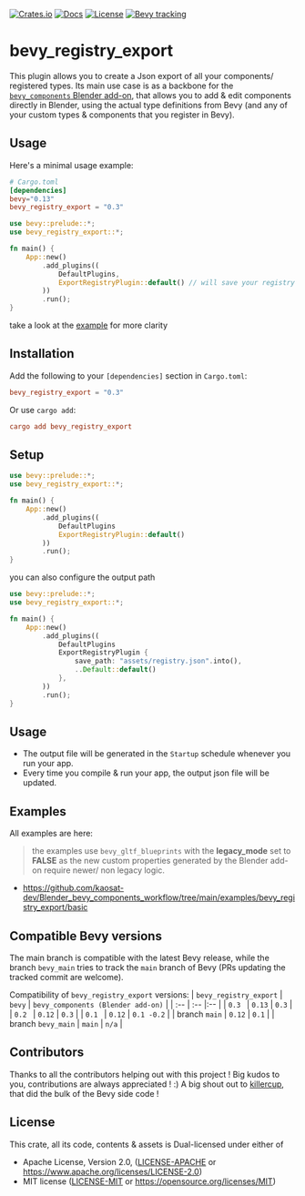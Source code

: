 [![Crates.io](https://img.shields.io/crates/v/bevy_registry_export)](https://crates.io/crates/bevy_registry_export)
[![Docs](https://img.shields.io/docsrs/bevy_registry_export)](https://docs.rs/bevy_registry_export/latest/bevy_registry_export/)
[![License](https://img.shields.io/crates/l/bevy_registry_export)](https://github.com/kaosat-dev/Blender_bevy_components_workflow/blob/main/crates/bevy_registry_export/License.md)
[![Bevy tracking](https://img.shields.io/badge/Bevy%20tracking-released%20version-lightblue)](https://github.com/bevyengine/bevy/blob/main/docs/plugins_guidelines.md#main-branch-tracking)

# bevy_registry_export

This plugin allows you to create a Json export of all your components/ registered types.
Its main use case is as a backbone for the [```bevy_components``` Blender add-on](https://github.com/kaosat-dev/Blender_bevy_components_workflow/tree/main/tools/bevy_components), that allows you to add & edit components directly in Blender, using the actual type definitions from Bevy 
(and any of your custom types & components that you register in Bevy).


## Usage

Here's a minimal usage example:

```toml
# Cargo.toml
[dependencies]
bevy="0.13"
bevy_registry_export = "0.3"
```

```rust no_run
use bevy::prelude::*;
use bevy_registry_export::*;

fn main() {
    App::new()
        .add_plugins((
            DefaultPlugins,
            ExportRegistryPlugin::default() // will save your registry schema json file to assets/registry.json
        ))
        .run();
}

```

take a look at the [example](https://github.com/kaosat-dev/Blender_bevy_components_workflow/tree/main/examples/bevy_registry_export/basic/src/core/mod.rs) for more clarity


##  Installation

Add the following to your `[dependencies]` section in `Cargo.toml`:

```toml
bevy_registry_export = "0.3"

```

Or use `cargo add`:

```toml
cargo add bevy_registry_export
```

## Setup

```rust no_run
use bevy::prelude::*;
use bevy_registry_export::*;

fn main() {
    App::new()
        .add_plugins((
            DefaultPlugins
            ExportRegistryPlugin::default()
        ))
        .run();
}

```

you can also configure the output path

```rust no_run
use bevy::prelude::*;
use bevy_registry_export::*;

fn main() {
    App::new()
        .add_plugins((
            DefaultPlugins
            ExportRegistryPlugin {
                save_path: "assets/registry.json".into(),
                ..Default::default()
            },
        ))
        .run();
}

```

## Usage

- The output file will be generated in the ```Startup``` schedule whenever you run your app.
- Every time you compile & run your app, the output json file will be updated.

## Examples

All examples are here:

> the examples use ```bevy_gltf_blueprints``` with the **legacy_mode** set to **FALSE** as the new custom properties generated by the Blender add-on require newer/ non legacy logic.

- https://github.com/kaosat-dev/Blender_bevy_components_workflow/tree/main/examples/bevy_registry_export/basic


## Compatible Bevy versions

The main branch is compatible with the latest Bevy release, while the branch `bevy_main` tries to track the `main` branch of Bevy (PRs updating the tracked commit are welcome).

Compatibility of `bevy_registry_export` versions:
| `bevy_registry_export` | `bevy` |  `bevy_components (Blender add-on)` |
| :--                 | :--    |:--    |
| `0.3 `              | `0.13` | `0.3` |
| `0.2 `              | `0.12` | `0.3` |
| `0.1 `              | `0.12` | `0.1 -0.2` |
| branch `main`       | `0.12` | `0.1` |
| branch `bevy_main`  | `main` | `n/a` |


## Contributors

Thanks to all the contributors helping out with this project ! Big kudos to you, contributions are always appreciated ! :)
A big shout out to [killercup](https://github.com/killercup), that did the bulk of the Bevy side code !

## License

This crate, all its code, contents & assets is Dual-licensed under either of

- Apache License, Version 2.0, ([LICENSE-APACHE](./LICENSE_APACHE.md) or https://www.apache.org/licenses/LICENSE-2.0)
- MIT license ([LICENSE-MIT](./LICENSE_MIT.md) or https://opensource.org/licenses/MIT)